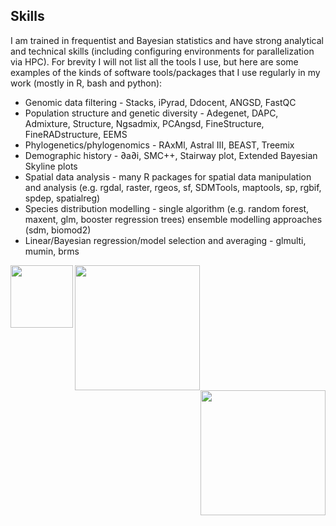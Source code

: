 ## Skills
I am trained in frequentist and Bayesian statistics and have strong analytical and technical skills (including configuring environments for parallelization via HPC). For brevity I will not list all the tools I use, but here are some examples of the kinds of software tools/packages that I use regularly in my work (mostly in R, bash and python):

* Genomic data filtering - Stacks, iPyrad, Ddocent, ANGSD, FastQC
* Population structure and genetic diversity - Adegenet, DAPC, Admixture, Structure, Ngsadmix, PCAngsd, FineStructure, FineRADstructure, EEMS
* Phylogenetics/phylogenomics - RAxMl, Astral III, BEAST, Treemix
* Demographic history - ∂a∂i, SMC++, Stairway plot, Extended Bayesian Skyline plots
* Spatial data analysis - many R packages for spatial data manipulation and analysis (e.g. rgdal, raster, rgeos, sf, SDMTools, maptools, sp, rgbif, spdep, spatialreg)
* Species distribution modelling - single algorithm (e.g. random forest, maxent, glm, booster regression trees) ensemble modelling approaches (sdm, biomod2)
* Linear/Bayesian regression/model selection and averaging - glmulti, mumin, brms

<img src="https://cd-barratt.github.io/R_logo.svg.png"  align="left" width="100"><img src="https://cd-barratt.github.io/Python-Logo.png"  align="centre" width="200"><img src="https://cd-barratt.github.io/Gnu-bash-logo.svg.png"  align="right" width="200">
